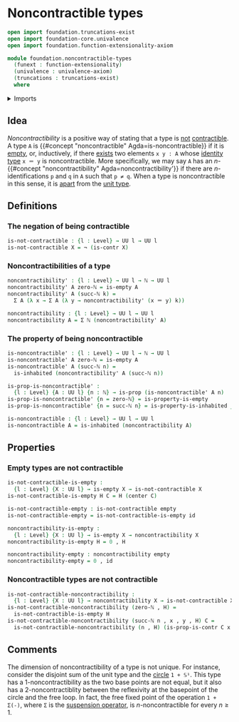 # Noncontractible types

```agda
open import foundation.truncations-exist
open import foundation-core.univalence
open import foundation.function-extensionality-axiom

module foundation.noncontractible-types
  (funext : function-extensionality)
  (univalence : univalence-axiom)
  (truncations : truncations-exist)
  where
```

<details><summary>Imports</summary>

```agda
open import elementary-number-theory.natural-numbers

open import foundation.dependent-pair-types
open import foundation.empty-types funext univalence truncations
open import foundation.inhabited-types funext univalence truncations
open import foundation.universe-levels

open import foundation-core.contractible-types
open import foundation-core.function-types
open import foundation-core.identity-types
open import foundation-core.negation
open import foundation-core.propositions
```

</details>

## Idea

_Noncontractibility_ is a positive way of stating that a type is
[not](foundation.negation.md)
[contractible](foundation-core.contractible-types.md). A type `A` is
{{#concept "noncontractible" Agda=is-noncontractible}} if it is
[empty](foundation.empty-types.md), or, inductively, if there
[exists](foundation.existential-quantification.md) two elements `x y : A` whose
[identity type](foundation-core.identity-types.md) `x ＝ y` is noncontractible.
More specifically, we may say `A` has an
$n$-{{#concept "noncontractibility" Agda=noncontractibility'}} if there are
$n$-identifications `p` and `q` in `A` such that `p ≠ q`. When a type is
noncontractible in this sense, it is [apart](foundation.apartness-relations.md)
from the [unit type](foundation.unit-type.md).

## Definitions

### The negation of being contractible

```agda
is-not-contractible : {l : Level} → UU l → UU l
is-not-contractible X = ¬ (is-contr X)
```

### Noncontractibilities of a type

```agda
noncontractibility' : {l : Level} → UU l → ℕ → UU l
noncontractibility' A zero-ℕ = is-empty A
noncontractibility' A (succ-ℕ k) =
  Σ A (λ x → Σ A (λ y → noncontractibility' (x ＝ y) k))

noncontractibility : {l : Level} → UU l → UU l
noncontractibility A = Σ ℕ (noncontractibility' A)
```

### The property of being noncontractible

```agda
is-noncontractible' : {l : Level} → UU l → ℕ → UU l
is-noncontractible' A zero-ℕ = is-empty A
is-noncontractible' A (succ-ℕ n) =
  is-inhabited (noncontractibility' A (succ-ℕ n))

is-prop-is-noncontractible' :
  {l : Level} {A : UU l} {n : ℕ} → is-prop (is-noncontractible' A n)
is-prop-is-noncontractible' {n = zero-ℕ} = is-property-is-empty
is-prop-is-noncontractible' {n = succ-ℕ n} = is-property-is-inhabited _
```

```agda
is-noncontractible : {l : Level} → UU l → UU l
is-noncontractible A = is-inhabited (noncontractibility A)
```

## Properties

### Empty types are not contractible

```agda
is-not-contractible-is-empty :
  {l : Level} {X : UU l} → is-empty X → is-not-contractible X
is-not-contractible-is-empty H C = H (center C)

is-not-contractible-empty : is-not-contractible empty
is-not-contractible-empty = is-not-contractible-is-empty id

noncontractibility-is-empty :
  {l : Level} {X : UU l} → is-empty X → noncontractibility X
noncontractibility-is-empty H = 0 , H

noncontractibility-empty : noncontractibility empty
noncontractibility-empty = 0 , id
```

### Noncontractible types are not contractible

```agda
is-not-contractible-noncontractibility :
  {l : Level} {X : UU l} → noncontractibility X → is-not-contractible X
is-not-contractible-noncontractibility (zero-ℕ , H) =
  is-not-contractible-is-empty H
is-not-contractible-noncontractibility (succ-ℕ n , x , y , H) C =
  is-not-contractible-noncontractibility (n , H) (is-prop-is-contr C x y)
```

## Comments

The dimension of noncontractibility of a type is not unique. For instance,
consider the disjoint sum of the unit type and the
[circle](synthetic-homotopy-theory.circle.md) `1 + 𝕊¹`. This type has a
1-noncontractibility as the two base points are not equal, but it also has a
2-noncontractiblity between the reflexivity at the basepoint of the circle and
the free loop. In fact, the free fixed point of the operation `1 + Σ(-)`, where
`Σ` is the
[suspension operator](synthetic-homotopy-theory.suspensions-of-types.md), is
$n$-noncontractible for every $n ≥ 1$.
